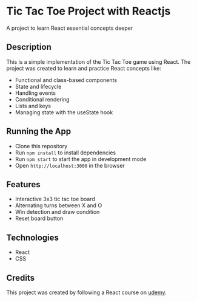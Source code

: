 # Tic Tac Toe Project with Reactjs

A project to learn React essential concepts deeper

## Description

This is a simple implementation of the Tic Tac Toe game using React. The project was created to learn and practice React concepts like:

- Functional and class-based components
- State and lifecycle
- Handling events
- Conditional rendering
- Lists and keys
- Managing state with the useState hook

## Running the App

- Clone this repository
- Run `npm install` to install dependencies
- Run `npm start` to start the app in development mode
- Open `http://localhost:3000` in the browser

## Features

- Interactive 3x3 tic tac toe board
- Alternating turns between X and O
- Win detection and draw condition
- Reset board button

## Technologies

- React
- CSS

## Credits

This project was created by following a React course on [udemy](https://www.udemy.com/course/react-the-complete-guide-incl-redux/).
